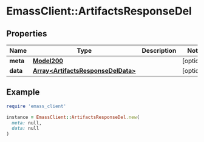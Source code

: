 # EmassClient::ArtifactsResponseDel

## Properties

| Name | Type | Description | Notes |
| ---- | ---- | ----------- | ----- |
| **meta** | [**Model200**](Model200.md) |  | [optional] |
| **data** | [**Array&lt;ArtifactsResponseDelData&gt;**](ArtifactsResponseDelData.md) |  | [optional] |

## Example

```ruby
require 'emass_client'

instance = EmassClient::ArtifactsResponseDel.new(
  meta: null,
  data: null
)
```


